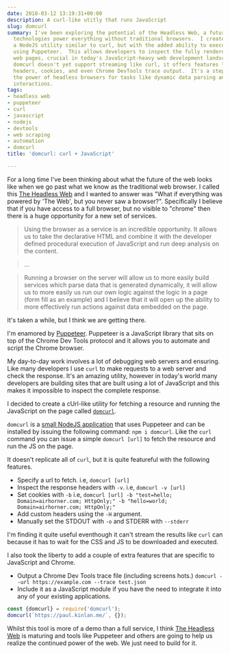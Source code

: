 ```yaml
---
date: 2018-03-12 13:19:31+00:00
description: A curl-like utitly that runs JavaScript
slug: domcurl
summary: I've been exploring the potential of the Headless Web, a future where web
  technologies power everything without traditional browsers.  I created domcurl,
  a NodeJS utility similar to curl, but with the added ability to execute JavaScript
  using Puppeteer.  This allows developers to inspect the fully rendered output of
  web pages, crucial in today's JavaScript-heavy web development landscape.  While
  domcurl doesn't yet support streaming like curl, it offers features like custom
  headers, cookies, and even Chrome DevTools trace output.  It's a step towards harnessing
  the power of headless browsers for tasks like dynamic data parsing and automated
  interactions.
tags:
- headless web
- puppeteer
- curl
- javascript
- nodejs
- devtools
- web scraping
- automation
- domcurl
title: 'domcurl: curl + JavaScript'

---
```


For a long time I've been thinking about what the future of the web looks like
when we go past what we know as the traditional web browser. I called this [The
Headless Web](/the-headless-web/) and I wanted to answer was "What if everything
was powered by 'The Web', but you never saw a browser?". Specifically I believe
that if you have access to a full browser, but no visible to "chrome" then there
is a huge opportunity for a new set of services.

> Using the browser as a service is an incredible opportunity. It allows us to
> take the declarative HTML and combine it with the developer defined procedural
> execution of JavaScript and run deep analysis on the content.

> ...

> Running a browser on the server will allow us to more easily build services
> which parse data that is generated dynamically, it will allow us to more
> easily us run our own logic against the logic in a page (form fill as an
> example) and I believe that it will open up the ability to more effectively
> run actions against data embedded on the page.

It's taken a while, but I think we are getting there.

I'm enamored by [Puppeteer](https://developers.google.com/web/tools/puppeteer/).
Puppeteer is a JavaScript library that sits on top of the Chrome Dev Tools
protocol and it allows you to automate and script the Chrome browser.

My day-to-day work involves a lot of debugging web servers and ensuring. Like
many developers I use `curl` to make requests to a web server and check the
response. It's an amazing utility, however in today's world many developers are
building sites that are built using a lot of JavaScript and this makes it
impossible to inspect the complete response.

I decided to create a cUrl-like utility for fetching a resource and running the
JavaScript on the page called [`domcurl`](https://www.npmjs.com/package/domcurl).

`domcurl` is a [small NodeJS application](https://github.com/PaulKinlan/domcurl)
that uses Puppeteer and can be installed by issuing the following command: `npm
i domcurl`. Like the `curl` command you can issue a simple `domcurl [url]` to
fetch the resource and run the JS on the page.

It doesn't replicate all of `curl`, but it is quite featureful with the
following features.

* Specify a url to fetch. i.e, `domcurl [url]`
* Inspect the response headers with `-v`. i.e, `domcurl -v [url]`
* Set cookies with `-b` i.e, `domcurl [url] -b "test=hello;
  Domain=airhorner.com; HttpOnly;" -b "hello=world; Domain=airhorner.com;
  HttpOnly;"`
* Add custom headers using the `-H` argument.
* Manually set the STDOUT with `-o` and STDERR with `--stderr`

I'm finding it quite useful eventhough it can't stream the results like `curl`
can because it has to wait for the CSS and JS to be downloaded and executed.

I also took the liberty to add a couple of extra features that are specific to
JavaScript and Chrome.

* Output a Chrome Dev Tools trace file (including screens hots.) `domcurl --url
  https://example.com --trace test.json`
* Include it as a JavaScript module if you have the need to integrate it into
  any of your existing applications.

```javascript
const {domcurl} = require('domcurl');
domcurl(`https://paul.kinlan.me/`, {});
```

Whilst this tool is more of a demo than a full service, I think [The Headless
Web](/the-headless-web/) is maturing and tools like Puppeteer and others are
going to help us realize the continued power of the web. We just need to build
for it.